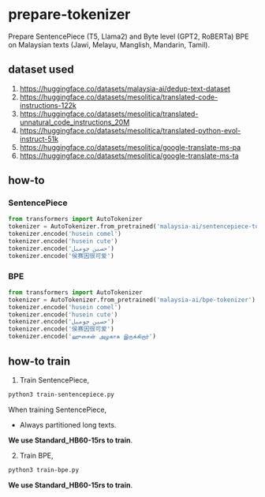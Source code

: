 # prepare-tokenizer

Prepare SentencePiece (T5, Llama2) and Byte level (GPT2, RoBERTa) BPE on Malaysian texts (Jawi, Melayu, Manglish, Mandarin, Tamil).

## dataset used

1. https://huggingface.co/datasets/malaysia-ai/dedup-text-dataset
2. https://huggingface.co/datasets/mesolitica/translated-code-instructions-122k
3. https://huggingface.co/datasets/mesolitica/translated-unnatural_code_instructions_20M
4. https://huggingface.co/datasets/mesolitica/translated-python-evol-instruct-51k
5. https://huggingface.co/datasets/mesolitica/google-translate-ms-pa
6. https://huggingface.co/datasets/mesolitica/google-translate-ms-ta

## how-to

### SentencePiece

```python
from transformers import AutoTokenizer
tokenizer = AutoTokenizer.from_pretrained('malaysia-ai/sentencepiece-tokenizer')
tokenizer.encode('husein comel')
tokenizer.encode('husein cute')
tokenizer.encode('حسين چوميل')
tokenizer.encode('侯赛因很可爱')
```

### BPE

```python
from transformers import AutoTokenizer
tokenizer = AutoTokenizer.from_pretrained('malaysia-ai/bpe-tokenizer')
tokenizer.encode('husein comel')
tokenizer.encode('husein cute')
tokenizer.encode('حسين چوميل')
tokenizer.encode('侯赛因很可爱')
tokenizer.encode('ஹுசைன் அழகாக இருக்கிறார்')
```

## how-to train

1. Train SentencePiece,

```bash
python3 train-sentencepiece.py
```

When training SentencePiece,

- Always partitioned long texts.

**We use Standard_HB60-15rs to train**.

2. Train BPE,

```bash
python3 train-bpe.py
```

**We use Standard_HB60-15rs to train**.